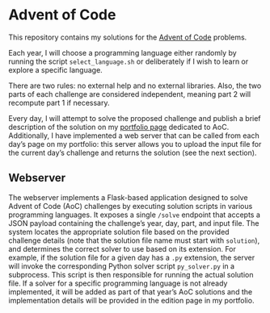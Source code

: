 # Advent of Code

This repository contains my solutions for the [Advent of Code](https://adventofcode.com/) problems.

Each year, I will choose a programming language either randomly by running the script `select_language.sh` or 
deliberately if I wish to learn or explore a specific language.

There are two rules: no external help and no external libraries.
Also, the two parts of each challenge are considered independent, meaning part 2 will recompute part 1 if necessary.

Every day, I will attempt to solve the proposed challenge and publish a brief description of the solution on my 
[portfolio page](https://mpetteno.github.io/portfolio/en/projects/personal/aoc/) dedicated to AoC.
Additionally, I have implemented a web server that can be called from each day’s page on my portfolio: this server 
allows you to upload the input file for the current day’s challenge and returns the solution (see the next section).

## Webserver

The webserver implements a Flask-based application designed to solve Advent of Code (AoC) challenges by executing 
solution scripts in various programming languages. It exposes a single `/solve` endpoint that accepts a JSON 
payload containing the challenge’s year, day, part, and input file. The system locates the appropriate solution file 
based on the provided challenge details (note that the solution file name must start with `solution`), and determines 
the correct solver to use based on its extension. For example, if the solution file for a given day has a `.py` 
extension, the server will invoke the corresponding Python solver script `py_solver.py` in a subprocess. 
This script is then responsible for running the actual solution file. If a solver for a specific programming language 
is not already implemented, it will be added as part of that year’s AoC solutions and the implementation details will 
be provided in the edition page in my portfolio.